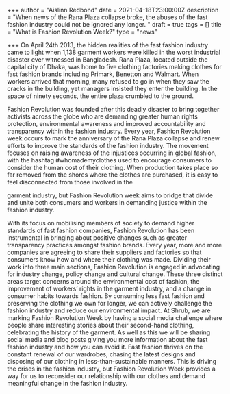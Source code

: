 +++
author = "Aislinn Redbond"
date = 2021-04-18T23:00:00Z
description = "When news of the Rana Plaza collapse broke, the abuses of the fast fashion industry could not be ignored any longer. "
draft = true
tags = []
title = "What is Fashion Revolution Week?"
type = "news"

+++
On April 24th 2013, the hidden realities of the fast fashion industry came to light when 1,138 garment workers were killed in the worst industrial disaster ever witnessed in Bangladesh. Rana Plaza, located outside the capital city of Dhaka, was home to five clothing factories making clothes for fast fashion brands including Primark, Benetton and Walmart. When workers arrived that morning, many refused to go in when they saw the cracks in the building, yet managers insisted they enter the building. In the space of ninety seconds, the entire plaza crumbled to the ground.

Fashion Revolution was founded after this deadly disaster to bring together activists across the globe who are demanding greater human rights protection, environmental awareness and improved accountability and transparency within the fashion industry. Every year, Fashion Revolution week occurs to mark the anniversary of the Rana Plaza collapse and renew efforts to improve the standards of the fashion industry. The movement focuses on raising awareness of the injustices occurring in global fashion, with the hashtag #whomademyclothes used to encourage consumers to consider the human cost of their clothing. When production takes place so far removed from the shores where the clothes are purchased, it is easy to feel disconnected from those involved in the

garment industry, but Fashion Revolution week aims to bridge that divide and unite both consumers and workers in demanding justice within the fashion industry.

With its focus on mobilising members of society to demand higher standards of fast fashion companies, Fashion Revolution has been instrumental in bringing about positive changes such as greater transparency practices amongst fashion brands. Every year, more and more companies are agreeing to share their suppliers and factories so that consumers know how and where their clothing was made. Dividing their work into three main sections, Fashion Revolution is engaged in advocating for industry change, policy change and cultural change. These three distinct areas target concerns around the environmental cost of fashion, the improvement of workers’ rights in the garment industry, and a change in consumer habits towards fashion. By consuming less fast fashion and preserving the clothing we own for longer, we can actively challenge the fashion industry and reduce our environmental impact. At Shrub, we are marking Fashion Revolution Week by having a social media challenge where people share interesting stories about their second-hand clothing, celebrating the history of the garment. As well as this we will be sharing social media and blog posts giving you more information about the fast fashion industry and how you can avoid it. Fast fashion thrives on the constant renewal of our wardrobes, chasing the latest designs and disposing of our clothing in less-than-sustainable manners. This is driving the crises in the fashion industry, but Fashion Revolution Week provides a way for us to reconsider our relationship with our clothes and demand meaningful change in the fashion industry.